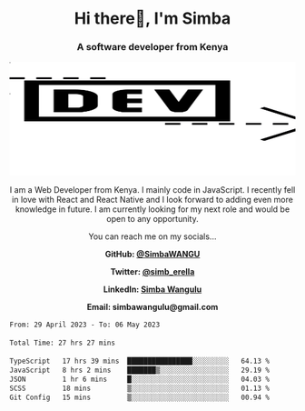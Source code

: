 
<h1 align="center"> Hi there👋, I'm Simba</h1>
<h3 align="center">A software developer from Kenya</h3>

<img src="/arrow-svgrepo-com.svg" margin="auto" width="100%" height="200px">


<p align="center">I am a Web Developer from Kenya. I mainly code in JavaScript. I recently fell in love with React and React Native and I look forward to adding even more knowledge in future. I am currently looking for my next role and would be open to any opportunity.</p>

<p align="center">You can reach me on my socials... </p>

<div align="center">

__<p>  GitHub: [@SimbaWANGU](https://github.com/SimbaWANGU)__  </p>
__<p> Twitter: [@simb_erella](https://twitter.com/simb_erella)__ </p>
__<p> LinkedIn: [Simba Wangulu](https://www.linkedin.com/in/simba-wangulu/)__ </p>
__<p> Email: simbawangulu@gmail.com__ </p>

</div>

<!--START_SECTION:waka-->

```text
From: 29 April 2023 - To: 06 May 2023

Total Time: 27 hrs 27 mins

TypeScript   17 hrs 39 mins  ████████████████░░░░░░░░░   64.13 %
JavaScript   8 hrs 2 mins    ███████▒░░░░░░░░░░░░░░░░░   29.19 %
JSON         1 hr 6 mins     █░░░░░░░░░░░░░░░░░░░░░░░░   04.03 %
SCSS         18 mins         ▒░░░░░░░░░░░░░░░░░░░░░░░░   01.13 %
Git Config   15 mins         ▒░░░░░░░░░░░░░░░░░░░░░░░░   00.94 %
```

<!--END_SECTION:waka-->
